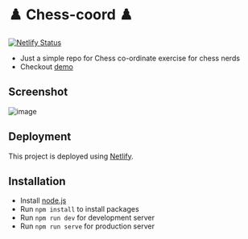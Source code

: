 # ♟️ Chess-coord ♟️

[![Netlify Status](https://api.netlify.com/api/v1/badges/b33249fd-9207-4e9a-a66f-0af8aed4119e/deploy-status)](https://app.netlify.com/sites/pedantic-lovelace-c3a49c/deploys)

- Just a simple repo for Chess co-ordinate exercise for chess nerds
- Checkout [demo](https://chess-coord.netlify.app/)

## Screenshot
![image](https://github.com/mayurk2244/Chess-coord/assets/32235323/6763ae6a-8844-45c2-8222-21ced4c5ede9)

## Deployment

This project is deployed using [Netlify](https://www.netlify.com/).

## Installation

- Install [node.js](https://nodejs.org/en/)
- Run `npm install` to install packages
- Run `npm run dev` for development server
- Run `npm run serve` for production server


